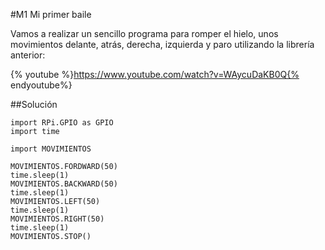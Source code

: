 #M1 Mi primer baile

Vamos a realizar un sencillo programa para romper el hielo, unos movimientos delante, atrás, derecha, izquierda y paro utilizando la librería anterior:

{% youtube %}https://www.youtube.com/watch?v=WAycuDaKB0Q{% endyoutube%}

##Solución
```cpp+lineNumbers:true
import RPi.GPIO as GPIO
import time

import MOVIMIENTOS

MOVIMIENTOS.FORDWARD(50)
time.sleep(1)
MOVIMIENTOS.BACKWARD(50)
time.sleep(1)
MOVIMIENTOS.LEFT(50)
time.sleep(1)
MOVIMIENTOS.RIGHT(50)
time.sleep(1)
MOVIMIENTOS.STOP()
```